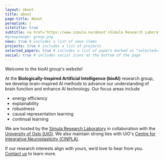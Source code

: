 ```yaml
---
layout: about
title: about
page-title: About
permalink: /
sitetitle: true
subtitle: <a href='https://www.simula.no/about'>Simula Research Laboratory</a> | <a href='https://www.uio.no/english/about/'>University of Oslo</a>
#groupimage: group.png
news: true # includes a list of news items
projects: true # includes a list of projects
selected_papers: true # includes a list of papers marked as "selected={true}"
social: true # includes social icons at the bottom of the page
---
```


Welcome to the bioAI group's website!

At the **Biologically-Inspired Artificial Intelligence (bioAI)** research group, we develop brain-inspired AI methods to advance our understanding of brain function and enhance AI technology. Our focus areas include
- energy efficiency
- explainability
- robustness
- causal representation learning
- continual learning

We are hosted by the [Simula Research Laboratory](https://www.simula.no/about) in collaboration with the [University of Oslo (UiO)](https://www.uio.no/english/about/). We also maintain strong ties with UiO's [Centre for Integrative Neuroplasticity (CINPLA)](https://www.mn.uio.no/ibv/english/research/sections/fyscell/cinpla/about/).

If our research interests align with yours, we’d love to hear from you. [Contact us](mailto:mikkel@simula.no) to learn more.
